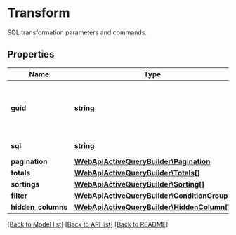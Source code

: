 # Transform

SQL transformation parameters and commands.

## Properties
Name | Type | Description | Notes
------------ | ------------- | ------------- | -------------
**guid** | **string** | Unique identifier that defines SQL execution context for the given query, i.e. database server (SQL syntax rules),  database schema. The context itself must be saved in the user account on https://webapi.activequerybuilder.com/. | [optional] 
**sql** | **string** | Text of original SQL query to be transformed. | [optional] 
**pagination** | [**\WebApiActiveQueryBuilder\Pagination**](Pagination.md) |  | [optional] 
**totals** | [**\WebApiActiveQueryBuilder\Totals[]**](Totals.md) |  | [optional] 
**sortings** | [**\WebApiActiveQueryBuilder\Sorting[]**](Sorting.md) |  | [optional] 
**filter** | [**\WebApiActiveQueryBuilder\ConditionGroup**](ConditionGroup.md) |  | [optional] 
**hidden_columns** | [**\WebApiActiveQueryBuilder\HiddenColumn[]**](HiddenColumn.md) |  | [optional] 

[[Back to Model list]](../README.md#documentation-for-models) [[Back to API list]](../README.md#documentation-for-api-endpoints) [[Back to README]](../README.md)


